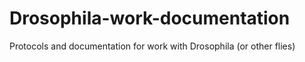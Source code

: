 # Drosophila-work-documentation
Protocols and documentation for work with Drosophila (or other flies)
